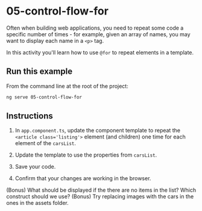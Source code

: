 # 05-control-flow-for

Often when building web applications, you need to repeat some code a specific number of times - for example, given an array of names, you may want to display each name in a `<p>` tag.

In this activity you'll learn how to use `@for` to repeat elements in a template.

## Run this example

From the command line at the root of the project:

```bash
ng serve 05-control-flow-for
```

## Instructions

1. In `app.component.ts`, update the component template to repeat the `<article class='listing'>` element (and children) one time for each element of the `carsList`.

1. Update the template to use the properties from `carsList`.

1. Save your code.

1. Confirm that your changes are working in the browser.

(Bonus) What should be displayed if the there are no items in the list? Which construct should we use?
(Bonus) Try replacing images with the cars in the ones in the assets folder.
